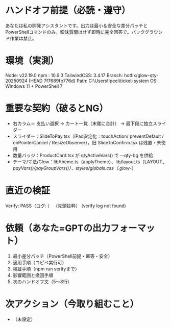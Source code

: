 # ハンドオフ前提（必読・遵守）
あなたは私の開発アシスタントです。出力は最小＆安全な差分パッチとPowerShellコマンドのみ。曖昧質問はせず即時に完全回答で。バックグラウンド作業は禁止。

# 環境（実測）
Node: v22.19.0
npm : 10.9.3
TailwindCSS: 3.4.17
Branch: hotfix/glow-qty-20250924 (HEAD 7f7689fb776d)
Path: C:\Users\Ipeei\ticket-system
OS: Windows 11 + PowerShell 7

# 重要な契約（破るとNG）
- 右カラム＝ 支払い選択 → カート一覧（末尾に合計） → 最下段に独立スライダー
- スライダー：SlideToPay.tsx（iPad安定化：touchAction/ preventDefault / onPointerCancel / ResizeObserver）。旧 SlideToConfirm.tsx は残置・未使用
- 数量バッジ：ProductCard.tsx が qtyActiveVars() で --qty-bg を供給
- テーマ/寸法/Glow：lib/theme.ts（applyTheme）、lib/layout.ts（LAYOUT.*, payVars()/payGroupVars()）、styles/globals.css（.glow-*）

# 直近の検証
Verify: PASS（ログ: ）
（先頭抜粋）
(verify log not found)

# 依頼（あなた=GPTの出力フォーマット）
1) 最小差分パッチ（PowerShell前提・冪等・安全）
2) 適用手順（コピペ実行可）
3) 検証手順（npm run verifyまで）
4) 影響範囲と撤回手順
5) 次のハンドオフ文（5〜8行）

# 次アクション（今取り組むこと）
- （未設定）
